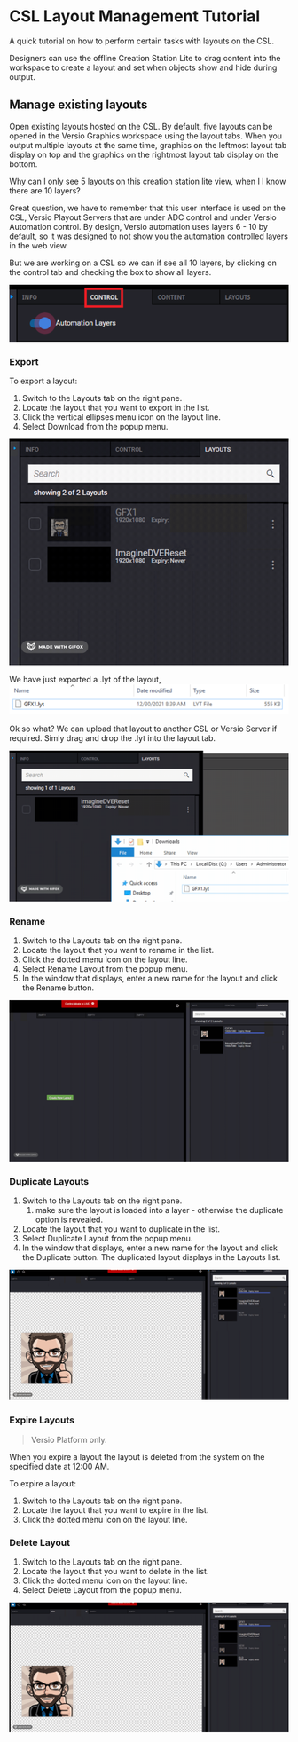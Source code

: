 <!--
Title : 2087493295_csl_layout_management_tutorial

- Created : 2021-12-30 15:40
- Updated :
- Author : James Rivers
- Written against (version):
- Sources :
	-  Versio Platform 4.6 System Operations
- Author Notes :
- Tags : [!versio_graphics_moc](../../!versio_graphics_moc.md)
-->

# CSL Layout Management Tutorial 
A quick tutorial on how to perform certain tasks with layouts on the CSL. 
 
Designers can use the offline Creation Station Lite to drag content into the workspace to create a layout and set when objects show and hide during output.

## Manage existing layouts
Open existing layouts hosted on the CSL. By default, five layouts can be opened in the Versio Graphics workspace using the layout tabs. When you output multiple layouts at the same time, graphics on the leftmost layout tab display on top and the graphics on the rightmost layout tab display on the bottom.

Why can I only see 5 layouts on this creation station lite view, when I I know there are 10 layers?

Great question, we have to remember that this user interface is used on the CSL, Versio Playout Servers that are under ADC control and under Versio Automation control. By design, Versio automation uses layers 6 - 10 by default, so it was designed to not show you the automation controlled layers in the web view.  

But we are working on a CSL so we can if see all 10 layers, by clicking on the control tab and checking the box to show all layers. 

![](attachments/Pasted%20image%2020211230155135.png)


### Export 
To export a layout:
1.  Switch to the Layouts tab on the right pane. 
2. Locate the layout that you want to export in the list.
3. Click the vertical ellipses menu icon on the layout line.
4. Select Download from the popup menu.


![](attachments/2021-12-30%2016.39.16.gif)

We have just exported a .lyt of the layout, 
![](attachments/Pasted%20image%2020211230164121.png)

Ok so what?  We can upload that layout to another CSL or Versio Server if required.  Simly drag and drop the .lyt into the layout tab. 


![](attachments/2021-12-30%2016.42.17.gif)


### Rename
1. Switch to the Layouts tab on the right pane.
2. Locate the layout that you want to rename in the list.
3. Click the dotted menu icon on the layout line.
4. Select Rename Layout from the popup menu.
5. In the window that displays, enter a new name for the layout and click the Rename button.

![](attachments/2021-12-30%2016.47.09.gif)

### Duplicate Layouts
1. Switch to the Layouts tab on the right pane.
	1. make sure the layout is loaded into a layer - otherwise the duplicate option is revealed.
2. Locate the layout that you want to duplicate in the list.
3. Select Duplicate Layout from the popup menu.
4. In the window that displays, enter a new name for the layout and click the Duplicate button. The duplicated layout displays in the Layouts list.

![](attachments/2021-12-30%2016.51.39.gif)


### Expire Layouts
> Versio Platform only.
 
 When you expire a layout the layout is deleted from the system on the specified date at 12:00 AM.

To expire a layout:
1.  Switch to the Layouts tab on the right pane.
2.  Locate the layout that you want to expire in the list.
3.  Click the dotted menu icon on the layout line.


### Delete Layout
1.  Switch to the Layouts tab on the right pane.
2.  Locate the layout that you want to delete in the list.
3.  Click the dotted menu icon on the layout line.
4.  Select Delete Layout from the popup menu.

 
 ![](attachments/2021-12-30%2016.55.54.gif)